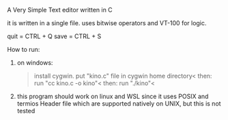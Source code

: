 A Very Simple Text editor written in C

it is written in a single file. uses bitwise operators and VT-100 for logic.

quit = CTRL + Q
save = CTRL + S

How to run:

1) on windows:

    >install cygwin. put "kino.c" file in cygwin home directory<
 then:
    >run "cc kino.c -o kino"<
then:
    >run "./kino"<

2) this program should work on linux and WSL since it uses POSIX and termios Header file which are supported natively on UNIX, but this is not tested

